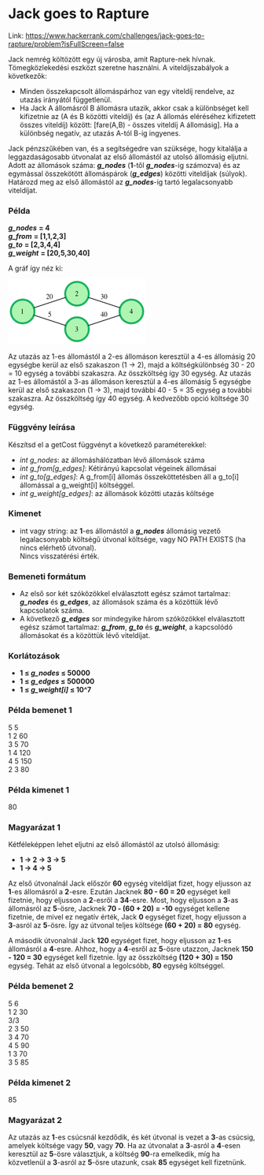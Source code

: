 # Jack goes to Rapture

Link: https://www.hackerrank.com/challenges/jack-goes-to-rapture/problem?isFullScreen=false

Jack nemrég költözött egy új városba, amit Rapture-nek hívnak. Tömegközlekedési eszközt szeretne használni. A viteldíjszabályok a következők:

- Minden összekapcsolt állomáspárhoz van egy viteldíj rendelve, az utazás irányától függetlenül.
- Ha Jack A állomásról B állomásra utazik, akkor csak a különbséget kell kifizetnie az (A és B közötti viteldíj) és (az A állomás eléréséhez kifizetett összes viteldíj) között: [fare(A,B) - összes viteldíj A állomásig]. Ha a különbség negatív, az utazás A-tól B-ig ingyenes.

Jack pénzszűkében van, és a segítségedre van szüksége, hogy kitalálja a leggazdaságosabb útvonalat az első állomástól az utolsó állomásig eljutni. Adott az állomások száma: ***g_nodes*** (**1**-től ***g_nodes***-ig számozva) és az egymással összekötött állomáspárok (***g_edges***) közötti viteldíjak (súlyok). Határozd meg az első állomástól az ***g_nodes***-ig tartó legalacsonyabb viteldíjat.

### Példa

***g_nodes*** **= 4**  
***g_from*** **= [1,1,2,3]**  
***g_to*** **= [2,3,4,4]**  
***g_weight*** **= [20,5,30,40]**  

A gráf így néz ki:

![graf1](graf1.png)

Az utazás az 1-es állomástól a 2-es állomáson keresztül a 4-es állomásig 20 egységbe kerül az első szakaszon (1 → 2), majd a költségkülönbség 30 - 20 = 10 egység a további szakaszra. Az összköltség így 30 egység.
Az utazás az 1-es állomástól a 3-as állomáson keresztül a 4-es állomásig 5 egységbe kerül az első szakaszon (1 → 3), majd további 40 - 5 = 35 egység a további szakaszra. Az összköltség így 40 egység.
A kedvezőbb opció költsége 30 egység.

### Függvény leírása

Készítsd el a getCost függvényt a következő paraméterekkel:

- *int g_nodes*: az állomáshálózatban lévő állomások száma  
- *int g_from[g_edges]*: Kétirányú kapcsolat végeinek állomásai  
- *int g_to[g_edges]*: A g_from[i] állomás összeköttetésben áll a g_to[i] állomással a g_weight[i] költséggel.
- *int g_weight[g_edges]*: az állomások közötti utazás költsége  

### Kimenet

- int vagy string: az **1**-es állomástól a ***g_nodes*** állomásig vezető legalacsonyabb költségű útvonal költsége, vagy NO PATH EXISTS (ha nincs elérhető útvonal).  
Nincs visszatérési érték.

### Bemeneti formátum

- Az első sor két szóközökkel elválasztott egész számot tartalmaz: ***g_nodes*** és ***g_edges***, az állomások száma és a közöttük lévő kapcsolatok száma.
- A következő ***g_edges*** sor mindegyike három szóközökkel elválasztott egész számot tartalmaz: ***g_from***, ***g_to*** és ***g_weight***, a kapcsolódó állomásokat és a közöttük lévő viteldíjat.

### Korlátozások

- **1 ≤ *g_nodes* ≤ 50000**
- **1 ≤ *g_edges* ≤ 500000**
- **1 ≤ *g_weight[i]* ≤ 10^7**

### Példa bemenet 1

5 5  
1 2 60  
3 5 70  
1 4 120  
4 5 150  
2 3 80  


### Példa kimenet 1

80  

### Magyarázat 1

Kétféleképpen lehet eljutni az első állomástól az utolsó állomásig:

- **1 -> 2 -> 3 -> 5**
- **1 -> 4 -> 5**

Az első útvonalnál Jack először **60** egység viteldíjat fizet, hogy eljusson az **1**-es állomásról a **2**-esre. Ezután Jacknek **80 - 60 = 20** egységet kell fizetnie, hogy eljusson a **2**-esről a **34**-esre. Most, hogy eljusson a **3**-as állomásról az **5**-ösre, Jacknek **70 - (60 + 20) = -10** egységet kellene fizetnie, de mivel ez negatív érték, Jack **0** egységet fizet, hogy eljusson a **3**-asról az **5**-ösre. Így az útvonal teljes költsége **(60 + 20) = 80** egység.

A második útvonalnál Jack **120** egységet fizet, hogy eljusson az **1**-es állomásról a **4**-esre. Ahhoz, hogy a **4**-esről az **5**-ösre utazzon, Jacknek **150 - 120 = 30** egységet kell fizetnie. Így az összköltség **(120 + 30) = 150** egység. Tehát az első útvonal a legolcsóbb, **80** egység költséggel.

### Példa bemenet 2

5 6  
1 2 30  
3/3  
2 3 50  
3 4 70  
4 5 90  
1 3 70  
3 5 85

### Példa kimenet 2

85

### Magyarázat 2

Az utazás az **1**-es csúcsnál kezdődik, és két útvonal is vezet a **3**-as csúcsig, amelyek költsége vagy **50**, vagy **70**. Ha az útvonalat a **3**-asról a **4**-esen keresztül az **5**-ösre választjuk, a költség **90**-ra emelkedik, míg ha közvetlenül a **3**-asról az **5**-ösre utazunk, csak **85** egységet kell fizetnünk.
